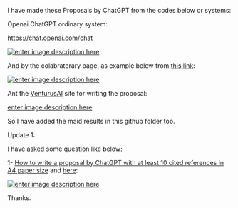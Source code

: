  I have made these Proposals by ChatGPT from the codes below or systems:

Openai ChatGPT ordinary system:

https://chat.openai.com/chat

[![enter image description here][1]][1]

And by the colabratorary page, as example below from [this link][2]:

[![enter image description here][3]][3]

Ant the [VenturusAI][4] site for writing the proposal:

[enter image description here][5]

So I have added the maid results in this github folder too.

Update 1:

I have asked some question like below:

1- [How to write a proposal by ChatGPT with at least 10 cited references in A4 paper size](https://stackoverflow.com/questions/75979481/how-to-write-a-proposal-by-chatgpt-with-at-least-10-cited-references-in-a4-paper) and [here](https://rentry.co/c97zq):

[![enter image description here][6]][6]

Thanks.

  [1]: https://i.stack.imgur.com/UsNSJ.jpg

  [2]: https://colab.research.google.com/gist/soheilpaper/3329c9eef261fcf3533c3f9b61f56d59/copy-of-01-chatgpt.ipynb#scrollTo=3ab83d58

  [3]: https://i.stack.imgur.com/PO4RJ.jpg

  [4]: https://venturusai.com/report/38jevr-write-proposal-in-academic-proposal-format-with-introduction

  [5]: https://i.stack.imgur.com/bkrqJ.jpg

  [6]: https://i.stack.imgur.com/v1UcD.jpg

